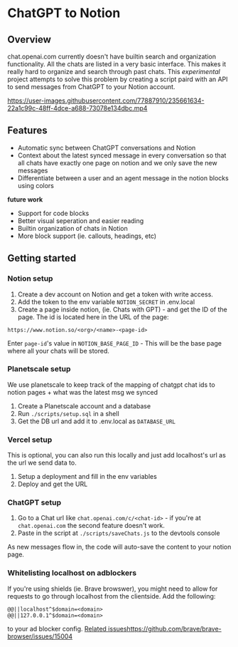 # ChatGPT to Notion

## Overview

chat.openai.com currently doesn't have builtin search and organization functionality. All the chats are listed in a very basic interface. This makes it really hard to organize and search through past chats.
This _experimental_ project attempts to solve this problem by creating a script paird with an API to send messages from ChatGPT to your Notion account.



https://user-images.githubusercontent.com/77887910/235661634-22a1c99c-48ff-4dce-a688-73078e134dbc.mp4




## Features

- Automatic sync between ChatGPT conversations and Notion
- Context about the latest synced message in every conversation so that all chats have exactly one page on notion and we only save the new messages
- Differentiate between a user and an agent message in the notion blocks using colors

**future work**

- Support for code blocks
- Better visual seperation and easier reading
- Builtin organization of chats in Notion
- More block support (ie. callouts, headings, etc)

## Getting started

### Notion setup

1. Create a dev account on Notion and get a token with write access.
2. Add the token to the env variable `NOTION_SECRET` in .env.local
3. Create a page inside notion, (ie. Chats with GPT) - and get the ID of the page. The id is located here in the URL of the page:

```
https://www.notion.so/<org>/<name>-<page-id>
```

Enter `page-id`'s value in `NOTION_BASE_PAGE_ID` - This will be the base page where all your chats will be stored.

### Planetscale setup

We use planetscale to keep track of the mapping of chatgpt chat ids to notion pages + what was the latest msg we synced

1. Create a Planetscale account and a database
2. Run `./scripts/setup.sql` in a shell
3. Get the DB url and add it to .env.local as `DATABASE_URL`

### Vercel setup

This is optional, you can also run this locally and just add localhost's url as the url we send data to.

1. Setup a deployment and fill in the env variables
1. Deploy and get the URL

### ChatGPT setup

1. Go to a Chat url like `chat.openai.com/c/<chat-id>` - if you're at `chat.openai.com` the second feature doesn't work.
2. Paste in the script at `./scripts/saveChats.js` to the devtools console

As new messages flow in, the code will auto-save the content to your notion page.

### Whitelisting localhost on adblockers

If you're using shields (ie. Brave browswer), you might need to allow for requests to go through localhost from the clientside. Add the following:
```
@@||localhost^$domain=<domain>
@@||127.0.0.1^$domain=<domain>
```
to your ad blocker config. [Related issues](https://github.com/brave/brave-browser/issues/15004)https://github.com/brave/brave-browser/issues/15004
